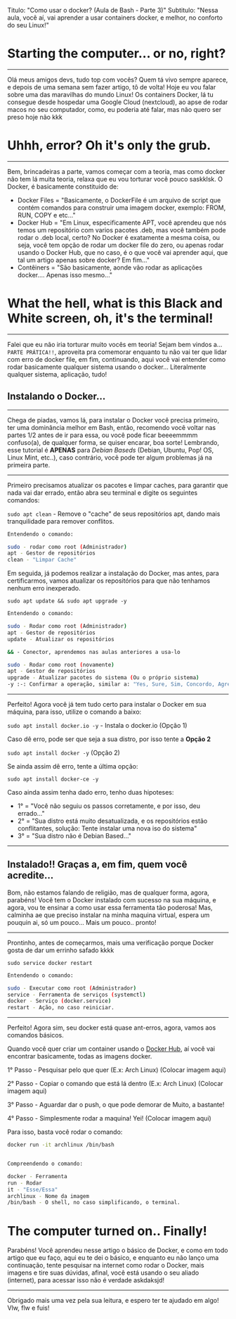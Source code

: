 Titulo: "Como usar o docker? (Aula de Bash - Parte 3)"
Subtitulo: "Nessa aula, você aí, vai aprender a usar containers docker, e melhor, no conforto do seu Linux!"

# Starting the computer... or no, right?
---

Olá meus amigos devs, tudo top com vocês? Quem tá vivo sempre aparece, e depois de uma semana sem fazer artigo, tô de volta! Hoje eu vou falar sobre uma das maravilhas do mundo Linux! Os containers Docker, lá tu consegue desde hospedar uma Google Cloud (nextcloud), ao apse de rodar macos no seu computador, como, eu poderia até falar, mas não quero ser preso hoje não kkk

# Uhhh, error? Oh it's only the grub.
---

Bem, brincadeiras a parte, vamos começar com a teoria, mas como docker não tem lá muita teoria, relaxa que eu vou torturar você pouco saskklsk. O Docker, é basicamente constituido de:

- Docker Files = "Basicamente, o DockerFile é um arquivo de script que contém comandos para construir uma imagem docker, exemplo: FROM, RUN, COPY e etc..."
- Docker Hub = "Em Linux, especificamente APT, você aprendeu que nós temos um repositório com varios pacotes .deb, mas você também pode rodar o .deb local, certo? No Docker é exatamente a mesma coisa, ou seja, você tem opção de rodar um docker file do zero, ou apenas rodar usando o Docker Hub, que no caso, é o que você vai aprender aqui, que tal um artigo apenas sobre docker? Em fim..."
- Contêiners = "São basicamente, aonde vão rodar as aplicações docker.... Apenas isso mesmo..."


# What the hell, what is this Black and White screen, oh, it's the terminal!

---

Falei que eu não iria torturar muito vocês em teoria! Sejam bem vindos a... `PARTE PRÁTICA!!`, aproveita pra comemorar enquanto tu não vai ter que lidar com erro de docker file, em fim, continuando, aqui você vai entender como rodar basicamente qualquer sistema usando o docker... Literalmente qualquer sistema, aplicação, tudo!

## Instalando o Docker...

---

Chega de piadas, vamos lá, para instalar o Docker você precisa primeiro, ter uma dominância melhor em Bash, então, recomendo você voltar nas partes 1/2 antes de ir para essa, ou você pode ficar beeeemmmm confuso(a), de qualquer forma, se quiser encarar, boa sorte! Lembrando, esse tutorial é **APENAS** para *Debian Baseds* (Debian, Ubuntu, Pop! OS, Linux Mint, etc..), caso contrário, vocẽ pode ter algum problemas já na primeira parte.

---

Primeiro precisamos atualizar os pacotes e limpar caches, para garantir que nada vai dar errado, então abra seu terminal e digite os seguintes comandos: 

`sudo apt clean` - Remove o "cache" de seus repositórios apt, dando mais tranquilidade para remover conflitos.

```bash
Entendendo o comando:

sudo - rodar como root (Administrador)
apt - Gestor de repositórios
clean - "Limpar Cache"

``` 


Em seguida, já podemos realizar a instalação do Docker, mas antes, para certificarmos, vamos atualizar os repositórios para que não tenhamos nenhum erro inexperado.

`sudo apt update && sudo apt upgrade -y`

```bash
Entendendo o comando:

sudo - Rodar como root (Administrador)
apt - Gestor de repositórios
update - Atualizar os repositórios

&& - Conector, aprendemos nas aulas anteriores a usa-lo

sudo - Rodar como root (novamente)
apt - Gestor de repositórios
upgrade - Atualizar pacotes do sistema (Ou o próprio sistema)
-y :-: Confirmar a operação, similar a: "Yes, Sure, Sim, Concordo, Agree" 
```

---

Perfeito! Agora você já tem tudo certo para instalar o Docker em sua máquina, para isso, utilize o comando a baixo:

`sudo apt install docker.io -y` - Instala o docker.io (Opção 1)

Caso dê erro, pode ser que seja a sua distro, por isso tente a **Opção 2**

`sudo apt install docker -y` (Opção 2)

Se ainda assim dê erro, tente a última opção:

`sudo apt install docker-ce -y`

Caso ainda assim tenha dado erro, tenho duas hipoteses:

- 1° = "Você não seguiu os passos corretamente, e por isso, deu errado..."
- 2° = "Sua distro está muito desatualizada, e os repositórios estão conflitantes, solução: Tente instalar uma nova iso do sistema"
- 3° = "Sua distro não é Debian Based..."

---

## Instalado!! Graças a, em fim, quem você acredite...

Bom, não estamos falando de religião, mas de qualquer forma, agora, parabéns! Você tem o Docker instalado com sucesso na sua máquina, e agora, vou te ensinar a como usar essa ferramenta tão poderosa! Mas, calminha ae que preciso instalar na minha maquina virtual, espera um pouquin ai, só um pouco... Mais um pouco.. pronto!

---

Prontinho, antes de começarmos, mais uma verificação porque Docker gosta de dar um errinho safado kkkk


`sudo service docker restart`

```bash
Entendendo o comando:

sudo - Executar como root (Administrador)
service - Ferramenta de serviços (systemctl)
docker - Serviço (docker.service)
restart - Ação, no caso reiniciar.
```


---

Perfeito! Agora sim, seu docker está quase ant-erros, agora, vamos aos comandos básicos.

Quando você quer criar um container usando o [Docker Hub](https://hub.docker.com "Docker Hub - Site Oficial"), aí você vai encontrar basicamente, todas as imagens docker.


1° Passo - Pesquisar pelo que quer (E.x: Arch Linux)
(Colocar imagem aqui)

2° Passo - Copiar o comando que está lá dentro (E.x: Arch Linux)
(Colocar imagem aqui)

3° Passo - Aguardar dar o push, o que pode demorar de Muito, a bastante!

4° Passo - Simplesmente rodar a maquina! Yei!
(Colocar imagem aqui)


Para isso, basta você rodar o comando:
```bash
docker run -it archlinux /bin/bash


Compreendendo o comando:

docker - Ferramenta
run - Rodar
it - "Esse/Essa"
archlinux - Nome da imagem
/bin/bash - O shell, no caso simplificando, o terminal.
```


# The computer turned on.. Finally!

Parabéns! Você aprendeu nesse artigo o básico de Docker, e como em todo artigo que eu faço, aqui eu te dei o básico, e enquanto eu não lanço uma continuação, tente pesquisar na internet como rodar o Docker, mais imagens e tire suas dúvidas, afinal, você está usando o seu aliado (internet), para acessar isso não é verdade askdaksjd!

---

Obrigado mais uma vez pela sua leitura, e espero ter te ajudado em algo! Vlw, flw e fuis!
